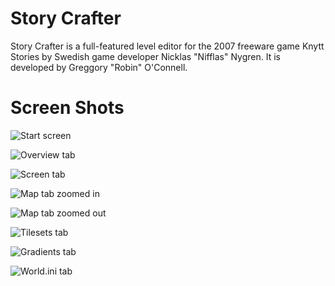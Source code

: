 Story Crafter
==============

Story Crafter is a full-featured level editor for the 2007 freeware game Knytt Stories by Swedish game developer Nicklas "Nifflas" Nygren. It is developed by Greggory "Robin" O'Connell.

Screen Shots
==============

![Start screen](http://i.imgur.com/Y9OBw.png)

![Overview tab](http://i.imgur.com/0gCLl.png)

![Screen tab](http://i.imgur.com/nseBC.png)

![Map tab zoomed in](http://i.imgur.com/duW2y.png)

![Map tab zoomed out](http://i.imgur.com/t6iET.png)

![Tilesets tab](http://i.imgur.com/kpQZh.png)

![Gradients tab](http://i.imgur.com/RiT0y.png)

![World.ini tab](http://i.imgur.com/HB7F8.png)